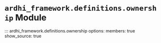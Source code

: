 # `ardhi_framework.definitions.ownership` Module

::: ardhi_framework.definitions.ownership
    options:
      members: true
      show_source: true
